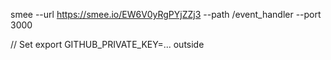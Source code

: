 smee --url https://smee.io/EW6V0yRgPYjZZj3 --path /event_handler --port 3000

// Set export GITHUB_PRIVATE_KEY=... outside
